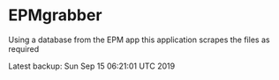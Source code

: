 # EPMgrabber
Using a database from the EPM app this application scrapes the files as required


Latest backup: Sun Sep 15 06:21:01 UTC 2019
